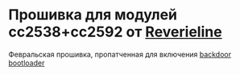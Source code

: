 # Прошивка для модулей сс2538+сс2592 от [Reverieline](https://github.com/reverieline/CC2538-CC2592-ZNP)
 
Февральская прошивка, пропатченная для включения [backdoor bootloader](https://modkam.ru/?p=1112#comment-2999)
